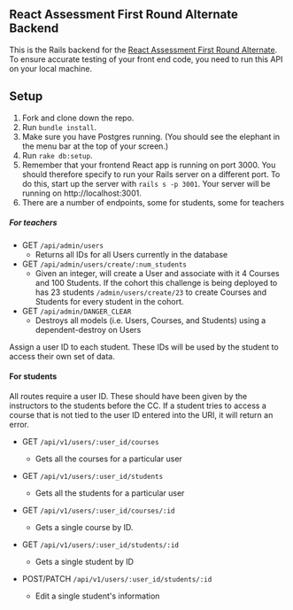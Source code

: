 ## React Assessment First Round Alternate Backend

This is the Rails backend for the [React Assessment First Round Alternate](https://github.com/learn-co-curriculum/immersive-assessment-react-alt-first-round). To ensure accurate testing of your front end code, you need to run this API on your local machine.

## Setup

1. Fork and clone down the repo.
2. Run `bundle install`.
3. Make sure you have Postgres running. (You should see the elephant in the menu bar at the top of your screen.)
4. Run `rake db:setup`.
5. Remember that your frontend React app is running on port 3000. You should therefore specify to run your Rails server on a different port. To do this, start up the server with `rails s -p 3001`. Your server will be running on http://localhost:3001.
6. There are a number of endpoints, some for students, some for teachers

##### For teachers
- GET `/api/admin/users`
  - Returns all IDs for all Users currently in the database
- GET `/api/admin/users/create/:num_students`
  - Given an integer, will create a User and associate with it 4 Courses and 100 Students. If the cohort this challenge is being deployed to has 23 students `/admin/users/create/23` to create Courses and Students for every student in the cohort.
- GET `/api/admin/DANGER_CLEAR`
  - Destroys all models (i.e. Users, Courses, and Students) using a dependent-destroy on Users

Assign a user ID to each student. These IDs will be used by the student to access their own set of data.


#### For students
All routes require a user ID. These should have been given by the instructors to the students before the CC. If a student tries to access a course that is not tied to the user ID entered into the URI, it will return an error.

- GET `/api/v1/users/:user_id/courses`
  - Gets all the courses for a particular user
- GET `/api/v1/users/:user_id/students`
  - Gets all the students for a particular user
  
- GET `/api/v1/users/:user_id/courses/:id`
  - Gets a single course by ID. 
- GET `/api/v1/users/:user_id/students/:id`
  - Gets a single student by ID
- POST/PATCH `/api/v1/users/:user_id/students/:id`
  - Edit a single student's information
  
  

